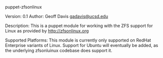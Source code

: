 puppet-zfsonlinux

Version: 0.1
Author: Geoff Davis <gadavis@ucsd.edu>

Description:
This is a puppet module for working with the ZFS support for Linux as
provided by http://zfsonlinux.org

Supported Platforms:
This module is currently only supported on RedHat Enterprise variants
of Linux. Support for Ubuntu will eventually be added, as the
underlying zfsonluinux codebase does support it.
